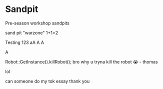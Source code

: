 # Sandpit
Pre-season workshop sandpits

sand pit "warzone"
1+1=2

Testing 123
aA
A
A

A

Robot::GetInstance().killRobot();
bro why u tryna kill the robot 😭 - thomas

lol

can someone do my tok essay thank you